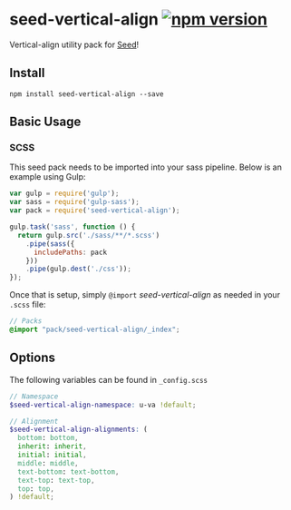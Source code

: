 # seed-vertical-align [![npm version](https://badge.fury.io/js/seed-vertical-align.svg)](https://badge.fury.io/js/seed-vertical-align)

Vertical-align utility pack for [Seed](https://github.com/helpscout/seed)!

## Install
```
npm install seed-vertical-align --save
```


## Basic Usage

### SCSS
This seed pack needs to be imported into your sass pipeline. Below is an example using Gulp:


```javascript
var gulp = require('gulp');
var sass = require('gulp-sass');
var pack = require('seed-vertical-align');

gulp.task('sass', function () {
  return gulp.src('./sass/**/*.scss')
    .pipe(sass({
      includePaths: pack
    }))
    .pipe(gulp.dest('./css'));
});
```

Once that is setup, simply `@import` *seed-vertical-align* as needed in your `.scss` file:

```scss
// Packs
@import "pack/seed-vertical-align/_index";
```

## Options

The following variables can be found in `_config.scss`

```scss
// Namespace
$seed-vertical-align-namespace: u-va !default;

// Alignment
$seed-vertical-align-alignments: (
  bottom: bottom,
  inherit: inherit,
  initial: initial,
  middle: middle,
  text-bottom: text-bottom,
  text-top: text-top,
  top: top,
) !default;
```
